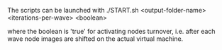 The scripts can be launched with ./START.sh \<output-folder-name\> \<iterations-per-wave\> \<boolean\>

where the boolean is 'true' for activating nodes turnover, i.e. after each wave node images are shifted on the actual virtual machine.
